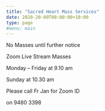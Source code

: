 ```yaml
---
title: "Sacred Heart Mass Services"
date: 2020-20-09T00:00:00+10:00
type: page
#menu: main
---
```


No Masses until further notice



Zoom Live Stream Masses

Monday – Friday at 9.10 am

Sunday at 10.30 am

Please call Fr Jan for Zoom ID



on 9480 3398